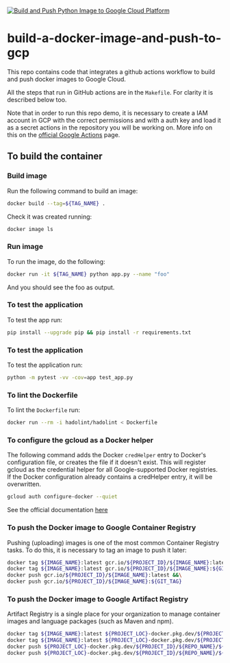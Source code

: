 [![Build and Push Python Image to Google Cloud Platform](https://github.com/jeantardelli/build-a-docker-image-and-push-to-gcp/actions/workflows/gcp.yml/badge.svg)](https://github.com/jeantardelli/build-a-docker-image-and-push-to-gcp/actions/workflows/gcp.yml)

# build-a-docker-image-and-push-to-gcp
This repo contains code that integrates a github actions workflow to build and push docker images to Google Cloud.

All the steps that run in GitHub actions are in the `Makefile`. For clarity it is described below too.

Note that in order to run this repo demo, it is necessary to create a IAM account in GCP with the correct permissions and with a auth key and load it as a secret actions in the repository you will be working on. More info on this on the [official Google Actions](https://github.com/google-github-actions/setup-gcloud) page.

## To build the container 

### Build image

Run the following command to build an image:

```bash
docker build --tag=${TAG_NAME} .
```

Check it was created running:

```bash
docker image ls
```

### Run image

To run the image, do the following:

```bash
docker run -it ${TAG_NAME} python app.py --name "foo"
```

And you should see the foo as output.

### To test the application

To test the app run:

```bash
pip install --upgrade pip && pip install -r requirements.txt
```

### To test the application

To test the application run:

```bash 
python -m pytest -vv -cov=app test_app.py
```

###  To lint the Dockerfile

To lint the `Dockerfile` run:

```bash 
docker run --rm -i hadolint/hadolint < Dockerfile
```

### To configure the gcloud as a Docker helper

The following command adds the Docker `credHelper` entry to Docker's configuration file, or creates the file if it doesn't exist. This will register gcloud as the credential helper for all Google-supported Docker registries. If the Docker configuration already contains a credHelper entry, it will be overwritten. 

```bash
gcloud auth configure-docker --quiet
```

See the official documentation [here](https://cloud.google.com/sdk/gcloud/reference/auth/configure-docker)

### To push the Docker image to Google Container Registry

Pushing (uploading) images is one of the most common Container Registry tasks. To do this, it is necessary to tag an image to push it later:

```bash
docker tag ${IMAGE_NAME}:latest gcr.io/${PROJECT_ID}/${IMAGE_NAME}:latest &&\
docker tag ${IMAGE_NAME}:latest gcr.io/${PROJECT_ID}/${IMAGE_NAME}:${GIT_TAG} &&\
docker push gcr.io/${PROJECT_ID}/${IMAGE_NAME}:latest &&\
docker push gcr.io/${PROJECT_ID}/${IMAGE_NAME}:${GIT_TAG}
```

### To push the Docker image to Google Artifact Registry

Artifact Registry is a single place for your organization to manage container images and language packages (such as Maven and npm).

```bash
docker tag ${IMAGE_NAME}:latest ${PROJECT_LOC}-docker.pkg.dev/${PROJECT_ID}/${REPO_NAME}/${IMAGE_NAME}:latest &&\
docker tag ${IMAGE_NAME}:latest ${PROJECT_LOC}-docker.pkg.dev/${PROJECT_ID}/${REPO_NAME}/${IMAGE_NAME}:${GIT_TAG} &&\
docker push ${PROJECT_LOC}-docker.pkg.dev/${PROJECT_ID}/${REPO_NAME}/${IMAGE_NAME}:latest &&\
docker push ${PROJECT_LOC}-docker.pkg.dev/${PROJECT_ID}/${REPO_NAME}/${IMAGE_NAME}:${GIT_TAG
```
